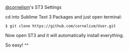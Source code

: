 [@cornelism](http://www.twitter.com/cornelism)'s ST3 Settings

cd into Sublime Text 3 Packages and just open terminal:
```
$ git clone https://github.com/cornelism/User.git
```

Now open ST3 and it will automatically install everything.

So easy! ^^